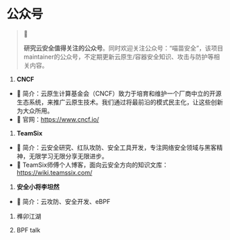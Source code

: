 # 公众号

> 🚥
>
> **研究云安全值得关注的公众号**。同时欢迎关注公众号：“喵苗安全”，该项目maintainer的公众号，不定期更新云原生/容器安全知识、攻击与防护等相关内容。

1. **CNCF**

- 💬 简介：云原生计算基金会（CNCF）致力于培育和维护一个厂商中立的开源生态系统，来推广云原生技术。我们通过将最前沿的模式民主化，让这些创新为大众所用。
- 🔗 官网：<https://www.cncf.io/>

1. **TeamSix**

- 💬 简介：云安全研究、红队攻防、安全工具开发，专注网络安全领域与黑客精神，无限学习无限分享无限进步。
- 🔗 TeamSix师傅个人博客，面向云安全方向的知识文库：<https://wiki.teamssix.com/>

1. **安全小将李坦然**

- 💬 简介：云攻防、安全开发、eBPF

1. 榫卯江湖

1. BPF talk
